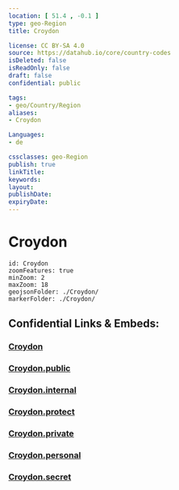 ```yaml
---
location: [ 51.4 , -0.1 ] 
type: geo-Region
title: Croydon

license: CC BY-SA 4.0
source: https://datahub.io/core/country-codes
isDeleted: false
isReadOnly: false
draft: false
confidential: public

tags:
- geo/Country/Region
aliases:
- Croydon

Languages:
- de

cssclasses: geo-Region
publish: true
linkTitle: 
keywords: 
layout: 
publishDate: 
expiryDate: 
---
```


# Croydon

```leaflet
id: Croydon
zoomFeatures: true 
minZoom: 2 
maxZoom: 18
geojsonFolder: ./Croydon/
markerFolder: ./Croydon/
```


## Confidential Links & Embeds: 

### [Croydon](/_Standards/Earth/Continent/Europe/Europe~North/UK/England/Regions~England/London,Greater/Croydon.md) 

### [Croydon.public](/_public/Earth/Continent/Europe/Europe~North/UK/England/Regions~England/London,Greater/Croydon.public.md) 

### [Croydon.internal](/_internal/Earth/Continent/Europe/Europe~North/UK/England/Regions~England/London,Greater/Croydon.internal.md) 

### [Croydon.protect](/_protect/Earth/Continent/Europe/Europe~North/UK/England/Regions~England/London,Greater/Croydon.protect.md) 

### [Croydon.private](/_private/Earth/Continent/Europe/Europe~North/UK/England/Regions~England/London,Greater/Croydon.private.md) 

### [Croydon.personal](/_personal/Earth/Continent/Europe/Europe~North/UK/England/Regions~England/London,Greater/Croydon.personal.md) 

### [Croydon.secret](/_secret/Earth/Continent/Europe/Europe~North/UK/England/Regions~England/London,Greater/Croydon.secret.md)

